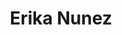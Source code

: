 ---
title: Erika Nunez
organization: U.S. Department of State (MapGive initiative) 
talk: "Cities Covid Mitigation Mapping"
permalink: /speakers/#erika-nunez
---
